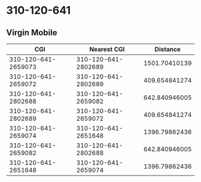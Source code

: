 # 310-120-641
## Virgin Mobile


| CGI | Nearest CGI | Distance |
|-----|-------------|----------|
| 310-120-641-2659073 | 310-120-641-2802689 | 1501.70410139 |
| 310-120-641-2659072 | 310-120-641-2802689 | 409.654841274 |
| 310-120-641-2802688 | 310-120-641-2659082 | 642.840946005 |
| 310-120-641-2802689 | 310-120-641-2659072 | 409.654841274 |
| 310-120-641-2659074 | 310-120-641-2651648 | 1396.79862436 |
| 310-120-641-2659082 | 310-120-641-2802688 | 642.840946005 |
| 310-120-641-2651648 | 310-120-641-2659074 | 1396.79862436 |
